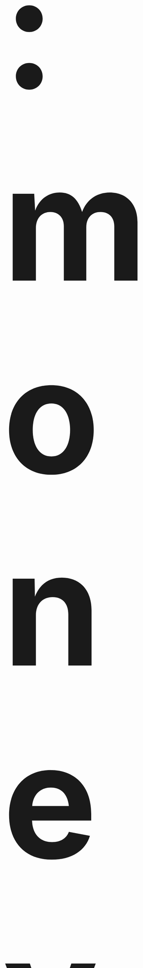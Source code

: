 <h1 id='top' style="font-size:500px;">:money_with_wings: Final_K8s_65130496 :money_with_wings:</h1>
   - link ของ Github ที่เก็บ repo : https://github.com/jinnygym/Final_K8s_65130496 <br>
   - Code ของ Web ที่เขียนขึ้น : "/" แสดงชื่อ เลขที่ รูป ลิ้งชื่อ My Research ที่เปิดหน้า "/myresearch"  และลิ้ง "My Research Plan" <br>

   - YAML ไฟล์ของ Dockerfile ที่ใช้สร้างต่างๆ
   - ํYAML ไฟล์ของ K8s ที่ใช้ deployment, volume และ Service
   -  ขั้นตอนการสร้าง K8 ที่แสดงรายละเอียดการดำเนินการให้ครบถ้วน
   -  ลิ้งค์ของ บริการที่สร้างขึ้น โดยเปิดไว้ ถึง วันที่ 20 พฤษภาคม เวลา 23.00 : http://4.145.182.156/
